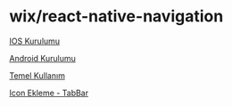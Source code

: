 # wix/react-native-navigation

[IOS Kurulumu](/navigation/wixreact-native-navigation/ios-kurulumu.md)

[Android Kurulumu](/navigation/wixreact-native-navigation/android-kurulumu.md)

[Temel Kullanım](/navigation/wixreact-native-navigation/temel-kullanim.md)

[Icon Ekleme - TabBar](/navigation/wixreact-native-navigation/icon-ekleme.md)

